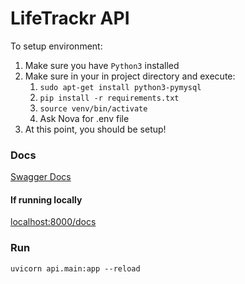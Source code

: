 # LifeTrackr API

To setup environment:
1. Make sure you have `Python3` installed
2. Make sure in your in project directory and execute: 
   1. `sudo apt-get install python3-pymysql`
   2. `pip install -r requirements.txt`
   3. `source venv/bin/activate`
   4. Ask Nova for .env file
3. At this point, you should be setup!


### Docs
[Swagger Docs](https://lifetrackr.github.io/API/)

#### If running locally
[localhost:8000/docs](localhost:8000/docs)

### Run

`uvicorn api.main:app --reload`


